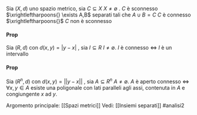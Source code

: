 Sia $(X,d)$ uno spazio metrico, sia $C \subseteq X$ $X \neq \emptyset$ .
$C$ è sconnesso $\xrightleftharpoons{} \exists A,B$ separati tali che $A \cup B = C$ 
$C$ è connesso $\xrightleftharpoons{}$ $C$ non è sconnesso

#### Prop 
Sia $(R,d)$ con $d(x,y)= |y-x|$ , sia $I \subseteq R$ $I \neq \emptyset$.
$I$ è connesso $\iff$ $I$ è un intervallo

#### Prop 
Sia $(R^{n},d)$ con $d(x,y) = ||y-x||$ , sia $A \subseteq R^{n}$ $A \neq \emptyset$.
$A$ è aperto connesso $\iff$ $\forall x,y \in A$ esiste una poligonale con lati paralleli agli  assi, contenuta in $A$ e congiungente $x$ ad $y$.

Argomento principale: [[Spazi metrici]]
Vedi: [[Insiemi separati]]
#analisi2 